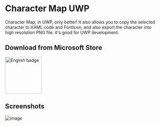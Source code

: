# Character Map UWP

Character Map, in UWP, only better! It also allows you to copy the selected character to XAML code and FontIcon, and also export the character into high resolution PNG file. it's good for UWP development.

## Download from Microsoft Store

<a href='//www.microsoft.com/store/apps/9wzdncrdxf41?cid=storebadge&ocid=badge'><img src='https://developer.microsoft.com/en-us/store/badges/images/English_get_L.png' alt='English badge' width='120'/></a>

## Screenshots

![image](https://raw.githubusercontent.com/EdiWang/Character-Map-UWP/master/0_artifacts/main.png)
